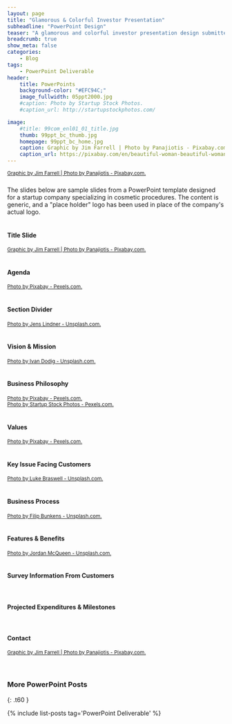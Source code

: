 ```yaml
---
layout: page
title: "Glamorous & Colorful Investor Presentation"
subheadline: "PowerPoint Design"
teaser: "A glamorous and colorful investor presentation design submitted to a cosmetic procedure startup."
breadcrumb: true
show_meta: false
categories:
    - Blog
tags:
    - PowerPoint Deliverable
header:
    title: PowerPoints
    background-color: "#EFC94C;"
    image_fullwidth: 05ppt2000.jpg
    #caption: Photo by Startup Stock Photos.
    #caption_url: http://startupstockphotos.com/

image:
    #title: 99com_enl01_01_title.jpg
    thumb: 99ppt_bc_thumb.jpg
    homepage: 99ppt_bc_home.jpg
    caption: Graphic by Jim Farrell | Photo by Panajiotis - Pixabay.com.
    caption_url: https://pixabay.com/en/beautiful-woman-beautiful-woman-2150881/
---
```

<!--more-->
<p style="margin:0;"><img src="{{ site.urlimg }}99ppt_nex_title.jpg" alt=""></p>
<p style="margin:0;"><a href="https://pixabay.com/en/beautiful-woman-beautiful-woman-2150881/"><small>Graphic by Jim Farrell | Photo by Panajiotis - Pixabay.com.</small></a></p>

### <General Lead in Description>
The slides below are sample slides from a PowerPoint template designed for a startup company specializing in cosmetic procedures. The content is generic, and a "place holder" logo has been used in place of the company's actual logo.
<br><br>

<!--Slide 01: Title Slide-->
#### Title Slide
<p style="margin:0;"><img src="{{ site.urlimg }}99ppt_bc_zslide01.jpg" alt=""></p>
<p style="margin:0;"><a href="https://pixabay.com/en/beautiful-woman-beautiful-woman-2150881/"><small>Graphic by Jim Farrell | Photo by Panajiotis - Pixabay.com.</small></a></p>
<br>

<!--Slide 02: Title Slide-->
#### Agenda
<p style="margin:0;"><img src="{{ site.urlimg }}99ppt_bc_zslide02.jpg" alt=""></p>
<p style="margin:0;"><a href="https://www.pexels.com/photo/girl-jumping-while-holding-umbrella-270859/"><small>Photo by Pixabay - Pexels.com.</small></a></p>
<br>

<!--Slide 03: Title Slide-->
#### Section Divider
<p style="margin:0;"><img src="{{ site.urlimg }}99ppt_bc_zslide03.jpg" alt=""></p>
<p style="margin:0;"><a href="https://unsplash.com/photos/4i7-mcM7xSY"><small>Photo by Jens Lindner - Unsplash.com.</small></a></p>
<br>

<!--Slide 04: Title Slide-->
#### Vision & Mission
<p style="margin:0;"><img src="{{ site.urlimg }}99ppt_bc_zslide04.jpg" alt=""></p>
<p style="margin:0;"><a href="https://unsplash.com/photos/R21SyyJDFgc"><small>Photo by Ivan Dodig - Unsplash.com.</small></a></p>
<br>

<!--Slide 05: Title Slide-->
#### Business Philosophy
<p style="margin:0;"><img src="{{ site.urlimg }}99ppt_bc_zslide05.jpg" alt=""></p>
<p style="margin:0;"><a href="https://www.pexels.com/photo/adult-architect-blueprint-business-416405/"><small>Photo by Pixabay - Pexels.com.</small></a></p>
<p style="margin:0;"><a href="https://www.pexels.com/photo/advice-advise-advisor-business-7075/"><small>Photo by Startup Stock Photos - Pexels.com.</small></a></p>
<br>

<!--Slide 06: Title Slide-->
#### Values
<p style="margin:0;"><img src="{{ site.urlimg }}99ppt_bc_zslide06.jpg" alt=""></p>
<p style="margin:0;"><a href="https://www.pexels.com/photo/adult-architect-blueprint-business-416405/"><small>Photo by Pixabay - Pexels.com.</small></a></p>
<br>

<!--Slide 07: Title Slide-->
#### Key Issue Facing Customers
<p style="margin:0;"><img src="{{ site.urlimg }}99ppt_bc_zslide07.jpg" alt=""></p>
<p style="margin:0;"><a href="https://unsplash.com/photos/8BxRYuPkzkU"><small>Photo by Luke Braswell - Unsplash.com.</small></a></p>
<br>

<!--Slide 08: Title Slide-->
#### Business Process
<p style="margin:0;"><img src="{{ site.urlimg }}99ppt_bc_zslide08.jpg" alt=""></p>
<p style="margin:0;"><a href="https://unsplash.com/photos/MfA21vhkVLg"><small>Photo by Filip Bunkens - Unsplash.com.</small></a></p>
<br>

<!--Slide 09: Title Slide-->
#### Features & Benefits
<p style="margin:0;"><img src="{{ site.urlimg }}99ppt_bc_zslide09.jpg" alt=""></p>
<p style="margin:0;"><a href="https://unsplash.com/photos/kt_s46DVgJA"><small>Photo by Jordan McQueen - Unsplash.com.</small></a></p>
<br>

<!--Slide 10: Title Slide-->
#### Survey Information From Customers
<p style="margin:0;"><img src="{{ site.urlimg }}99ppt_bc_zslide10.jpg" alt=""></p>
<br>

<!--Slide 11: Title Slide-->
#### Projected Expenditures & Milestones
<p style="margin:0;"><img src="{{ site.urlimg }}99ppt_bc_zslide11.jpg" alt=""></p>
<br>

<!--Slide 12: Title Slide-->
#### Contact
<p style="margin:0;"><img src="{{ site.urlimg }}99ppt_bc_zslide12.jpg" alt=""></p>
<p style="margin:0;"><a href="https://pixabay.com/en/beautiful-woman-beautiful-woman-2150881/"><small>Graphic by Jim Farrell | Photo by Panajiotis - Pixabay.com.</small></a></p>

<br>
<br>

### More PowerPoint Posts
{: .t60 }

{% include list-posts tag='PowerPoint Deliverable' %}
